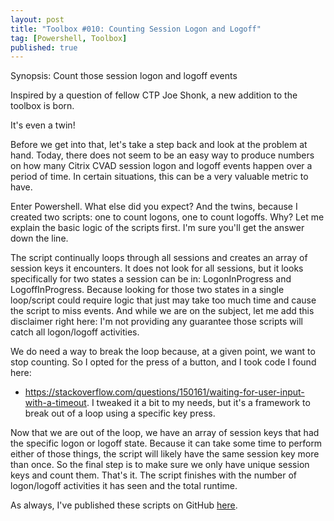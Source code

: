 ```yaml
---
layout: post
title: "Toolbox #010: Counting Session Logon and Logoff"
tag: [Powershell, Toolbox]
published: true
---
```

Synopsis: Count those session logon and logoff events

Inspired by a question of fellow CTP Joe Shonk, a new addition to the toolbox is born.

It's even a twin!

Before we get into that, let's take a step back and look at the problem at hand. Today, there does not seem to be an easy way to produce numbers on how many Citrix CVAD session logon and logoff events happen over a period of time. In certain situations, this can be a very valuable metric to have.

Enter Powershell. What else did you expect?
And the twins, because I created two scripts: one to count logons, one to count logoffs. Why? Let me explain the basic logic of the scripts first. I'm sure you'll get the answer down the line.

The script continually loops through all sessions and creates an array of session keys it encounters. It does not look for all sessions, but it looks specifically for two states a session can be in: LogonInProgress and LogoffInProgress. Because looking for those two states in a single loop/script could require logic that just may take too much time and cause the script to miss events. And while we are on the subject, let me add this disclaimer right here: I'm not providing any guarantee those scripts will catch all logon/logoff activities.

We do need a way to break the loop because, at a given point, we want to stop counting. So I opted for the press of a button, and I took code I found here:
- https://stackoverflow.com/questions/150161/waiting-for-user-input-with-a-timeout. 
I tweaked it a bit to my needs, but it's a framework to break out of a loop using a specific key press.  

Now that we are out of the loop, we have an array of session keys that had the specific logon or logoff state. Because it can take some time to perform either of those things, the script will likely have the same session key more than once. So the final step is to make sure we only have unique session keys and count them. That's it. The script finishes with the number of logon/logoff activities it has seen and the total runtime.

As always, I've published these scripts on GitHub [here](https://github.com/Cloudsparkle/CTXSessionActivityCounter).
